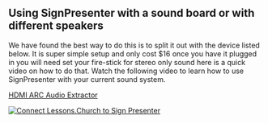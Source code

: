## Using SignPresenter with a sound board or with different speakers

We have found the best way to do this is to split it out with the device listed below. It is super simple setup and only cost $16 once you have it plugged in you 
will need set your fire-stick for stereo only sound here is a quick video on how to do that. Watch the following video to learn how to use SignPresenter with your 
current sound system.

[HDMI ARC Audio Extractor](https://amzn.to/3mXtbV6) 

[![Connect Lessons.Church to Sign Presenter](https://img.youtube.com/vi/cs1GfnawJYg/0.jpg)](https://www.youtube.com/watch?v=cs1GfnawJYg)
